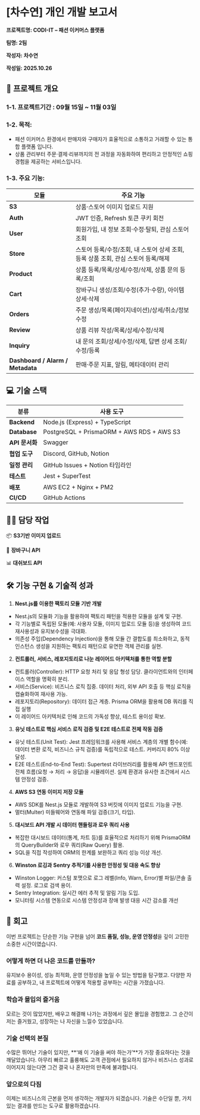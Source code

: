# [차수연] 개인 개발 보고서
**프로젝트명: CODI-IT – 패션 이커머스 플랫폼**

**팀명: 2팀**

**작성자: 차수연**

**작성일: 2025.10.26**
## 📌 프로젝트 개요  
### 1-1. 프로젝트기간 : 09월 15일 ~ 11월 03일
### 1-2. 목적:
- 패션 이커머스 환경에서 판매자와 구매자가 효율적으로 소통하고 거래할 수 있는 통합 플랫폼 입니다.
- 상품 관리부터 주문·결제·리뷰까지의 전 과정을 자동화하여 편리하고 안정적인 쇼핑 경험을 제공하는 서비스입니다.
### 1-3. 주요 기능:
| 모듈            | 주요 기능                                                                 |
|-----------------|-------------------------------------------------------------------------|
| **S3**          | 상품·스토어 이미지 업로드 지원                                            |
| **Auth**        | JWT 인증, Refresh 토큰 쿠키 회전                                         |
| **User**        | 회원가입, 내 정보 조회·수정·탈퇴, 관심 스토어 조회                        |
| **Store**       | 스토어 등록/수정/조회, 내 스토어 상세 조회, 등록 상품 조회, 관심 스토어 등록/해제 |
| **Product**     | 상품 등록/목록/상세/수정/삭제, 상품 문의 등록/조회                        |
| **Cart**        | 장바구니 생성/조회/수정(추가·수량), 아이템 상세·삭제                     |
| **Orders**      | 주문 생성/목록(페이지네이션)/상세/취소/정보 수정                          |
| **Review**      | 상품 리뷰 작성/목록/상세/수정/삭제                                       |
| **Inquiry**     | 내 문의 조회/상세/수정/삭제, 답변 상세 조회/수정/등록                    |
| **Dashboard / Alarm / Metadata** | 판매·주문 지표, 알림, 메타데이터 관리                     |
## 💻 기술 스택
| 분류            | 사용 도구                              |
|-----------------|--------------------------------------------|
| **Backend**     | Node.js (Express) + TypeScript             |
| **Database**    | PostgreSQL + PrismaORM + AWS RDS + AWS S3  |
| **API 문서화**  | Swagger                                   |
| **협업 도구**   | Discord, GitHub, Notion                   |
| **일정 관리**   | GitHub Issues + Notion 타임라인           |
| **테스트**      | Jest + SuperTest                          |
| **배포**        | AWS EC2 + Nginx + PM2                     |
| **CI/CD**       | GitHub Actions                            |

## 👨‍💻 담당 작업  
📦 **S3기반 이미지 업로드**

🛒 **장바구니 API**

📊 **대쉬보드 API**

## 🛠️ 기능 구현 & 기술적 성과
1. **Nest.js를 이용한 팩토리 모듈 기반 개발**
  - Nest.js의 모듈화 기능을 활용하여 팩토리 패턴을 적용한 모듈을 설계 및 구현.
  - 각 기능별로 독립된 모듈(예: 사용자 모듈, 이미지 업로드 모듈 등)을 생성하여 코드 재사용성과 유지보수성을 극대화.
  - 의존성 주입(Dependency Injection)을 통해 모듈 간 결합도를 최소화하고, 동적 인스턴스 생성을 지원하는 팩토리 패턴으로 유연한 객체 관리를 실현.

2. **컨트롤러, 서비스, 레포지토리로 나눈 레이어드 아키텍처를 통한 역할 분할**
- 컨트롤러(Controller): HTTP 요청 처리 및 응답 형성 담당. 클라이언트와의 인터페이스 역할을 명확히 분리.
- 서비스(Service): 비즈니스 로직 집중. 데이터 처리, 외부 API 호출 등 핵심 로직을 캡슐화하여 재사용 가능.
- 레포지토리(Repository): 데이터 접근 계층. Prisma ORM을 활용해 DB 쿼리를 직접 실행
- 이 레이어드 아키텍처로 인해 코드의 가독성 향상, 테스트 용이성 확보.
  
3. **유닛 테스트로 핵심 서비스 로직 검증 및 E2E 테스트로 전체 작동 검증**
- 유닛 테스트(Unit Test): Jest 프레임워크를 사용해 서비스 계층의 개별 함수(예: 데이터 변환 로직, 비즈니스 규칙 검증)를 독립적으로 테스트. 커버리지 80% 이상 달성.
- E2E 테스트(End-to-End Test): Supertest 라이브러리를 활용해 API 엔드포인트 전체 흐름(요청 → 처리 → 응답)을 시뮬레이션. 실제 환경과 유사한 조건에서 시스템 안정성 검증.

4. **AWS S3 연동 이미지 저장 모듈**
- AWS SDK를 Nest.js 모듈로 개발하여 S3 버킷에 이미지 업로드 기능을 구현.
- 멀터(Multer) 미들웨어와 연동해 파일 검증(크기, 타입).

5. **대시보드 API 개발 시 데이터 핸들링과 로우 쿼리 사용**
- 복잡한 대시보드 데이터(통계, 차트 등)를 효율적으로 처리하기 위해 PrismaORM의 QueryBuilder와 로우 쿼리(Raw Query) 활용.
- SQL을 직접 작성하여 ORM의 한계를 보완하고 쿼리 성능 이상 개선.

6. **Winston 로깅과 Sentry 추적기를 사용한 안정성 및 대응 속도 향상**
- Winston Logger: 커스텀 포맷으로 로그 레벨(Info, Warn, Error)별 파일/콘솔 출력 설정. 로그로 검색 용이.
- Sentry Integration: 실시간 에러 추적 및 알림 기능 도입.
- 모니터링 시스템 연동으로 시스템 안정성과  장애 발생 대응 시간  감소를 개선



## 🔁 회고
이번 프로젝트는 단순한 기능 구현을 넘어 **코드 품질, 성능, 운영 안정성**을 깊이 고민한 소중한 시간이였습니다.

### 어떻게 하면 더 나은 코드를 만들까?
유지보수 용이성, 성능 최적화, 운영 안정성을 높일 수 있는 방법을 탐구했고.
다양한 자료를 공부하고, 내 프로젝트에 어떻게 적용할 공부하는 시간을 가졌습니다.

### 학습과 몰입의 즐거움
모르는 것이 많았지만, 배우고 해결해 나가는 과정에서 깊은 몰입을 경험했고.
그 순간이 저는 즐거웠고, 성장하는 나 자신을 느낄수 있었습니다.

### 기술 선택의 본질
수많은 뛰어난 기술이 있지만, **‘왜 이 기술을 써야 하는가’**가 가장 중요하다는 것을 깨달았습니다.
아무리 빠르고 훌륭해도 고객 관점에서 필요하지 않거나 비즈니스 성과로 이어지지 않는다면
그건 결국 나 혼자만의 만족에 불과합니다.

### 앞으로의 다짐
이제는 비즈니스의 근본을 먼저 생각하는 개발자가 되겠습니다.
기술은 수단일 뿐, 가치 있는 결과를 만드는 도구로 활용하겠습니다.
